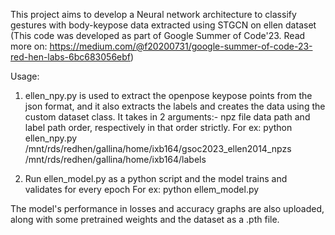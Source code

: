 This project aims to develop a Neural network architecture to classify gestures with body-keypose data extracted using STGCN on ellen dataset
(This code was developed as part of Google Summer of Code'23. Read more on: https://medium.com/@f20200731/google-summer-of-code-23-red-hen-labs-6bc683056ebf)

Usage:
1. ellen_npy.py is used to extract the openpose keypose points from the json format, and it also extracts the labels and creates the data using
   the custom dataset class.
   It takes in 2 arguments:- npz file data path and label path order, respectively in that order strictly.
   For ex:
     python ellen_npy.py /mnt/rds/redhen/gallina/home/ixb164/gsoc2023_ellen2014_npzs /mnt/rds/redhen/gallina/home/ixb164/labels

2. Run ellen_model.py as a python script and the model trains and validates for every epoch
   For ex:
     python ellem_model.py

The model's performance in losses and accuracy graphs are also uploaded, along with some pretrained weights and the dataset as a .pth file.

